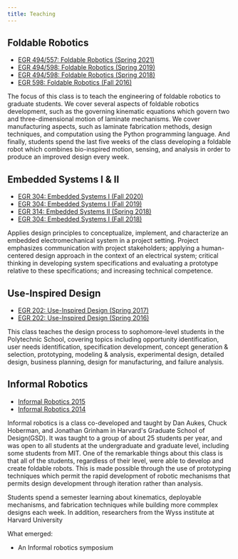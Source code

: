 ```yaml
---
title: Teaching
---
```

## Foldable Robotics

* [EGR 494/557: Foldable Robotics (Spring 2021)](foldable-robotics-s-2021)
* [EGR 494/598: Foldable Robotics (Spring 2019)](foldable-robotics-s-2019)
* [EGR 494/598: Foldable Robotics (Spring 2018)](foldable-robotics-s-2018)
* [EGR 598: Foldable Robotics (Fall 2016)](foldable-robotics-f-2016)

The focus of this class is to teach the engineering of foldable robotics to graduate students.  We cover several aspects of foldable robotics development, such as the governing kinematic equations which govern two and three-dimensional motion of laminate mechanisms.  We cover manufacturing aspects, such as laminate fabrication methods, design techniques, and computation using the Python programming language.  And finally, students spend the last five weeks of the class developing a foldable robot which combines bio-inspired motion, sensing, and analysis in order to produce an improved design every week.  

## Embedded Systems I & II

* [EGR 304: Embedded Systems I (Fall 2020)](embedded-systems-I-f-2020)
* [EGR 304: Embedded Systems I (Fall 2019)](embedded-systems-I-f-2019)
* [EGR 314: Embedded Systems II (Spring 2018)](embedded-systems-II-s-2019)
* [EGR 304: Embedded Systems I (Fall 2018)](embedded-systems-I-f-2018)

Applies design principles to conceptualize, implement, and characterize an embedded electromechanical system in a project setting. Project emphasizes communication with project stakeholders; applying a human-centered design approach in the context of an electrical system; critical thinking in developing system specifications and evaluating a prototype relative to these specifications; and increasing technical competence.

## Use-Inspired Design

* [EGR 202: Use-Inspired Design (Spring 2017)](egr202-s-2017)
* [EGR 202: Use-Inspired Design (Spring 2016)](egr202-s-2016)  

This class teaches the design process to sophomore-level students in the Polytechnic School, covering topics including  opportunity identification, user needs identification, specification development, concept generation & selection, prototyping, modeling & analysis, experimental design, detailed design, business planning, design for manufacturing, and failure analysis.


## Informal Robotics

* [Informal Robotics 2015](informal-robotics-2015)
* [Informal Robotics 2014](informal-robotics-2014)  

Informal robotics is a class co-developed and taught by Dan Aukes, Chuck Hoberman, and Jonathan Grinham in Harvard's Graduate School of Design(GSD).  It was taught to a group of about 25 students per year, and was open to all students at the undergraduate and graduate level, including some students from MIT.  One of the remarkable things about this class is that all of the students, regardless of their level, were able to develop and create foldable robots.  This is made possible through the use of prototyping techniques which permit the rapid development of robotic mechanisms that permits design development through iteration rather than analysis.

Students spend a semester learning about kinematics, deployable mechanisms, and fabrication techniques while building more commplex designs each week.  In addition, researchers from the Wyss institute at Harvard University

What emerged:
* An Informal robotics symposium
